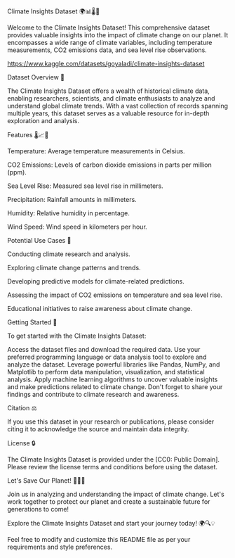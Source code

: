 Climate Insights Dataset 🌍📊🌡️🌊

Welcome to the Climate Insights Dataset! This comprehensive dataset provides valuable insights into the impact of climate change on our planet. It encompasses a wide range of climate variables, including temperature measurements, CO2 emissions data, and sea level rise observations.

https://www.kaggle.com/datasets/goyaladi/climate-insights-dataset

Dataset Overview 📖

The Climate Insights Dataset offers a wealth of historical climate data, enabling researchers, scientists, and climate enthusiasts to analyze and understand global climate trends. With a vast collection of records spanning multiple years, this dataset serves as a valuable resource for in-depth exploration and analysis.


Features 🌡️📈🌊

Temperature: Average temperature measurements in Celsius.

CO2 Emissions: Levels of carbon dioxide emissions in parts per million (ppm).

Sea Level Rise: Measured sea level rise in millimeters.

Precipitation: Rainfall amounts in millimeters.

Humidity: Relative humidity in percentage.

Wind Speed: Wind speed in kilometers per hour.


Potential Use Cases 🚀

Conducting climate research and analysis.

Exploring climate change patterns and trends.

Developing predictive models for climate-related predictions.

Assessing the impact of CO2 emissions on temperature and sea level rise.

Educational initiatives to raise awareness about climate change.


Getting Started 🚀

To get started with the Climate Insights Dataset:

Access the dataset files and download the required data.
Use your preferred programming language or data analysis tool to explore and analyze the dataset.
Leverage powerful libraries like Pandas, NumPy, and Matplotlib to perform data manipulation, visualization, and statistical analysis.
Apply machine learning algorithms to uncover valuable insights and make predictions related to climate change.
Don't forget to share your findings and contribute to climate research and awareness.


Citation ⚖️

If you use this dataset in your research or publications, please consider citing it to acknowledge the source and maintain data integrity.


License 🔒

The Climate Insights Dataset is provided under the [CC0: Public Domain]. Please review the license terms and conditions before using the dataset.


Let's Save Our Planet! 🌱🌞🌊

Join us in analyzing and understanding the impact of climate change. Let's work together to protect our planet and create a sustainable future for generations to come!

Explore the Climate Insights Dataset and start your journey today! 🌍🔍💡

Feel free to modify and customize this README file as per your requirements and style preferences.